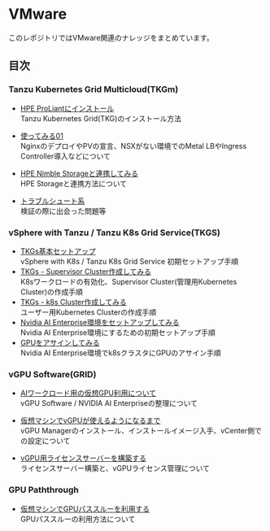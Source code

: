 # VMware
このレポジトリではVMware関連のナレッジをまとめています。

## 目次
### Tanzu Kubernetes Grid Multicloud(TKGm)
- [HPE ProLiantにインストール](tkgm/installation)  
Tanzu Kubernetes Grid(TKG)のインストール方法

- [使ってみる01](tkgm/instruction01)  
NginxのデプロイやPVの宣言、NSXがない環境でのMetal LBやIngress Controller導入などについて

- [HPE Nimble Storageと連携してみる](tkgm/nimble)  
HPE Storageと連携方法について

- [トラブルシュート系 ](tkgm/trouble_shoot)  
検証の際に出会った問題等

### vSphere with Tanzu / Tanzu K8s Grid Service(TKGS)
- [TKGs基本セットアップ](tkgs/installation)  
  vSphere with K8s / Tanzu K8s Grid Service 初期セットアップ手順
- [TKGs - Supervisor Cluster作成してみる](tkgs/s_cluster)  
  K8sワークロードの有効化、Supervisor Cluster(管理用Kubernetes Cluster)の作成手順
- [TKGs - k8s Cluster作成してみる](tkgs/k8s_cluster)  
  ユーザー用Kubernetes Clusterの作成手順
- [Nvidia AI Enterprise環境をセットアップしてみる](tkgs/nvidia-ai-enterprise)  
  Nvidia AI Enterprise環境にするための初期セットアップ手順
- [GPUをアサインしてみる](tkgs/nvidia-ai-enterprise/k8s)  
  Nvidia AI Enterprise環境でk8sクラスタにGPUのアサイン手順

### vGPU Software(GRID)
- [AIワークロード用の仮想GPU利用について](vgpu/instruction01)  
vGPU Software / NVIDIA AI Enterpriseの整理について

- [仮想マシンでvGPUが使えるようになるまで](vgpu/installation01)  
vGPU Managerのインストール、インストールイメージ入手、vCenter側での設定について

- [vGPU用ライセンスサーバーを構築する](vgpu/installation02)  
ライセンスサーバー構築と、vGPUライセンス管理について

### GPU Paththrough
- [仮想マシンでGPUパススルーを利用する](gpu-passthrough)  
GPUパススルーの利用方法について
